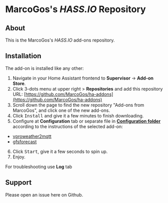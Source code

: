 # MarcoGos's _HASS.IO_ Repository

## About

This is the MarcoGos's _HASS.IO_ add-ons repository.

## Installation

The add-on is installed like any other:

1. Navigate in your Home Assistant frontend to **Supervisor** -> **Add-on Store**.
2. Click 3-dots menu at upper right > **Repositories** and add this repository URL: [https://github.com/MarcoGos/ha-addons](https://github.com/MarcoGos/ha-addons)
3. Scroll down the page to find the new repository "Add-ons from MarcoGos", and click one of the new add-ons.
4. Click <kbd>Install</kbd> and give it a few minutes to finish downloading.
5. Configure at **Configuration** tab or separate file in [**Configuration folder**](https://www.home-assistant.io/getting-started/configuration/) according to the instructions of the selected add-on:

- [vproweather2mqtt](./addon-vproweather2mqtt)
- [gfsforecast](./addon-gfsforecast)

6. Click <kbd>Start</kbd>, give it a few seconds to spin up.
7. Enjoy.

For troubleshooting use **Log** tab

## Support

Please open an issue here on Github.
